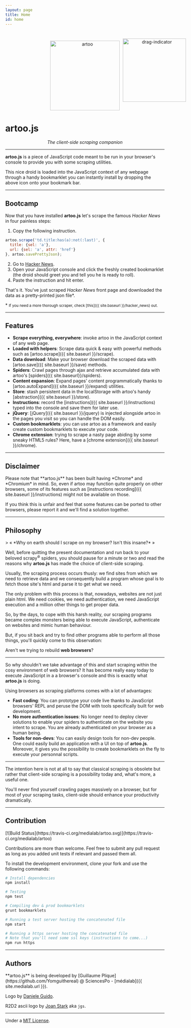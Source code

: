 ```yaml
---
layout: page
title: Home
id: home
---
```


<br>

<p align="center">
  <a href='{{ site.bookmarklets.artoo }}' id='bookmarklet'>
    <img class="inline-img index-bookmarklet" alt="artoo" width="220" height="220" src="{{ site.baseurl }}/public/img/artoo-icon.svg" />
  </a>
  <img class="inline-img" alt="drag-indicator" src="{{ site.baseurl }}/public/img/drag.png" style="position: absolute; margin-left: 10px; width: 200px; margin-top: -7px;" />
</p>

<h1>artoo.js</h1>
<p align="center"><em>The client-side scraping companion</em></p>

---

**artoo.js** is a piece of JavaScript code meant to be run in your browser's console to provide you with some scraping utilities.

This nice droid is loaded into the JavaScript context of any webpage through a handy bookmarklet you can instantly install by dropping the above icon onto your bookmark bar.

---

<h2>Bootcamp</h2>

Now that you have installed **artoo.js** let's scrape the famous *Hacker News* in four painless steps:

<ol>
  <li>Copy the following instruction.</li>
</ol>

```js
artoo.scrape('td.title:has(a):not(:last)', {
  title: {sel: 'a'},
  url: {sel: 'a', attr: 'href'}
}, artoo.savePrettyJson);
```

<ol start="2">
  <li>Go to <a href="https://news.ycombinator.com/" target="_blank">Hacker News</a>.</li>
  <li>Open your JavaScript console and click the freshly created bookmarklet (the droid should greet you and tell you he is ready to roll).</li>
  <li>Paste the instruction and hit enter.</li>
</ol>

That's it. You've just scraped *Hacker News* front page and downloaded the data as a pretty-printed json file&#42;.

&#42; <small>If you need a more thorough scraper, check [this]({{ site.baseurl }}/hacker_news) out.</small>

---

<h2 id="features">Features</h2>

* **Scrape everything, everywhere**: invoke artoo in the JavaScript context of any web page.
* **Loaded with helpers**: Scrape data quick & easy with powerful methods such as [artoo.scrape]({{ site.baseurl }}/scrape).
* **Data download**: Make your browser download the scraped data with [artoo.save]({{ site.baseurl }}/save) methods.
* **Spiders**: Crawl pages through ajax and retrieve accumulated data with artoo's [spiders]({{ site.baseurl}}/spiders).
* **Content expansion**: Expand pages' content programmatically thanks to [artoo.autoExpand]({{ site.baseurl }}/expand) utilities.
* **Store**: stash persistent data in the localStorage with artoo's handy [abstraction]({{ site.baseurl }}/store).
* **Instructions**: record the [instructions]({{ site.baseurl }}/instructions) typed into the console and save them for later use.
* **jQuery**: [jQuery]({{ site.baseurl }}/jquery) is injected alongside artoo in the pages you visit so you can handle the DOM easily.
* **Custom bookmarklets**: you can use artoo as a framework and easily create custom bookmarklets to execute your code.
* **Chrome extension**: trying to scrape a nasty page abiding by some sneaky HTML5 rules? Here, have a [chrome extension]({{ site.baseurl }}/chrome).

---

<h2 id="disclaimer">Disclaimer</h2>
Please note that **artoo.js** has been built having *Chrome* and *Chromium* in mind. So, even if artoo may function quite properly on other browsers, some of its features such as [instructions recording]({{ site.baseurl }}/instructions) might not be available on those.

If you think this is unfair and feel that some features can be ported to other browsers, please report it and we'll find a solution together.

---

<h2 id="philosophy">Philosophy</h2>
> &laquo; *Why on earth should I scrape on my browser? Isn't this insane?* &raquo;

Well, before quitting the present documentation and run back to your beloved scrapy<sup><small>&copy;</small></sup> spiders, you should pause for a minute or two and read the reasons why **artoo.js** has made the choice of client-side scraping.

Usually, the scraping process occurs thusly: we find sites from which we need to retrieve data and we consequently build a program whose goal is to fetch those site's html and parse it to get what we need.

The only problem with this process is that, nowadays, websites are not just plain html. We need cookies, we need authentication, we need JavaScript execution and a million other things to get proper data.

So, by the days, to cope with this harsh reality, our scraping programs became complex monsters being able to execute JavaScript, authenticate on websites and mimic human behaviour.

But, if you sit back and try to find other programs able to perform all those things, you'll quickly come to this observation:

Aren't we trying to rebuild **web browsers**?

---

So why shouldn't we take advantage of this and start scraping within the cosy environment of web browsers? It has become really easy today to execute JavaScript in a
a browser's console and this is exactly what **artoo.js** is doing.

Using browsers as scraping platforms comes with a lot of advantages:

* **Fast coding**: You can prototype your code live thanks to JavaScript browsers' REPL and peruse the DOM with tools specifically built for web development.
* **No more authentication issues**: No longer need to deploy clever solutions to enable your spiders to authenticate on the website you intent to scrape. You are already authenticated on your browser as a human being.
* **Tools for non-devs**: You can easily design tools for non-dev people. One could easily build an application with a UI on top of **artoo.js**. Moreover, it gives you the possibility to create bookmarklets on the fly to execute your personnal scripts.

---

The intention here is not at all to say that classical scraping is obsolete but rather that client-side scraping is a possibility today and, what's more, a useful one.

You'll never find yourself crawling pages massively on a browser, but for most of your scraping tasks, client-side should enhance your productivity dramatically.

---

<h2 id="contribution">Contribution</h2>
[![Build Status](https://travis-ci.org/medialab/artoo.svg)](https://travis-ci.org/medialab/artoo)

Contributions are more than welcome. Feel free to submit any pull request as long as you added unit tests if relevant and passed them all.

To install the development environment, clone your fork and use the following commands:

```bash
# Install dependencies
npm install

# Testing
npm test

# Compiling dev & prod bookmarklets
grunt bookmarklets

# Running a test server hosting the concatenated file
npm start

# Running a https server hosting the concatenated file
# Note that you'll need some ssl keys (instructions to come...)
npm run https
```

---

<h2 id="authors">Authors</h2>
**artoo.js** is being developed by [Guillaume Plique](https://github.com/Yomguithereal) @ SciencesPo - [médialab]({{ site.medialab.url }}).

Logo by [Daniele Guido](https://github.com/danieleguido).

R2D2 ascii logo by [Joan Stark](http://www.geocities.com/spunk1111/) aka `jgs`.

---

Under a [MIT License](https://raw.githubusercontent.com/medialab/artoo/master/LICENSE.txt).
